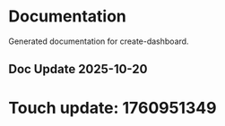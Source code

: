 # Documentation

Generated documentation for create-dashboard.

## Doc Update 2025-10-20

# Touch update: 1760951349
